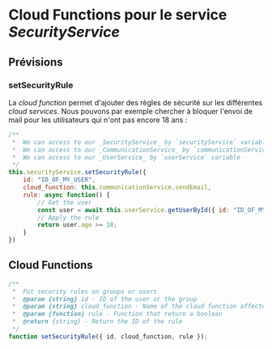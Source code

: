 # Cloud Functions pour le service _SecurityService_

## Prévisions

### setSecurityRule

La _cloud function_ permet d'ajouter des règles de sécurité sur les différentes _cloud services_. Nous pouvons par exemple chercher à bloquer l'envoi de mail pour les utilisateurs qui n'ont pas encore 18 ans :


```javascript
/**
 *  We can access to our _SecurityService_ by `securityService` variable
 *  We can access to our _CommunicationService_ by `communicationService` variable
 *  We can access to our _UserService_ by `userService` variable
 */
this.securityService.setSecurityRule({
    id: "ID_OF_MY_USER",
    cloud_function: this.communicationService.sendEmail,
    rule: async function() {
        // Get the user
        const user = await this.userService.getUserById({ id: "ID_OF_MY_USER"});
        // Apply the rule
        return user.age >= 18;
    }
})
```

## Cloud Functions

```javascript
/**
 *  Put security rules on groups or users
 *  @param {string} id - ID of the user or the group
 *  @param {string} cloud_function - Name of the cloud function affected by rule (example : "UserService.createUser()")
 *  @param {function} rule - Function that return a boolean
 *  @return {string} - Return the ID of the rule
 */
function setSecurityRule({ id, cloud_function, rule });
```
